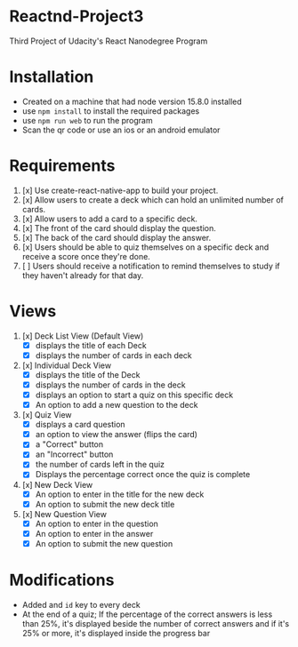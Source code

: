 # Reactnd-Project3
Third Project of Udacity's React Nanodegree Program
# Installation
- Created on a machine that had node version 15.8.0 installed
- use `npm install` to install the required packages
- use `npm run web` to run the program
- Scan the qr code or use an ios or an android emulator
# Requirements
1. [x] Use create-react-native-app to build your project.
2. [x] Allow users to create a deck which can hold an unlimited number of cards.
3. [x] Allow users to add a card to a specific deck.
4. [x] The front of the card should display the question.
5. [x] The back of the card should display the answer.
6. [x] Users should be able to quiz themselves on a specific deck and receive a score once they're done.
7. [ ] Users should receive a notification to remind themselves to study if they haven't already for that day.
# Views
1. [x] Deck List View (Default View)
   - [x] displays the title of each Deck
   - [x] displays the number of cards in each deck

2. [x] Individual Deck View
   - [x] displays the title of the Deck
   - [x] displays the number of cards in the deck
   - [x] displays an option to start a quiz on this specific deck
   - [x] An option to add a new question to the deck

3. [x] Quiz View
   - [x] displays a card question
   - [x] an option to view the answer (flips the card)
   - [x] a "Correct" button
   - [x] an "Incorrect" button
   - [x] the number of cards left in the quiz
   - [x] Displays the percentage correct once the quiz is complete

4. [x] New Deck View
   - [x] An option to enter in the title for the new deck
   - [x] An option to submit the new deck title

5. [x] New Question View
   - [x] An option to enter in the question
   - [x] An option to enter in the answer
   - [x] An option to submit the new question
# Modifications
- Added and `id` key to every deck
- At the end of a quiz; If the percentage of the correct answers is less than 25%, it's displayed beside the number of correct answers and if it's 25% or more, it's displayed inside the progress bar
